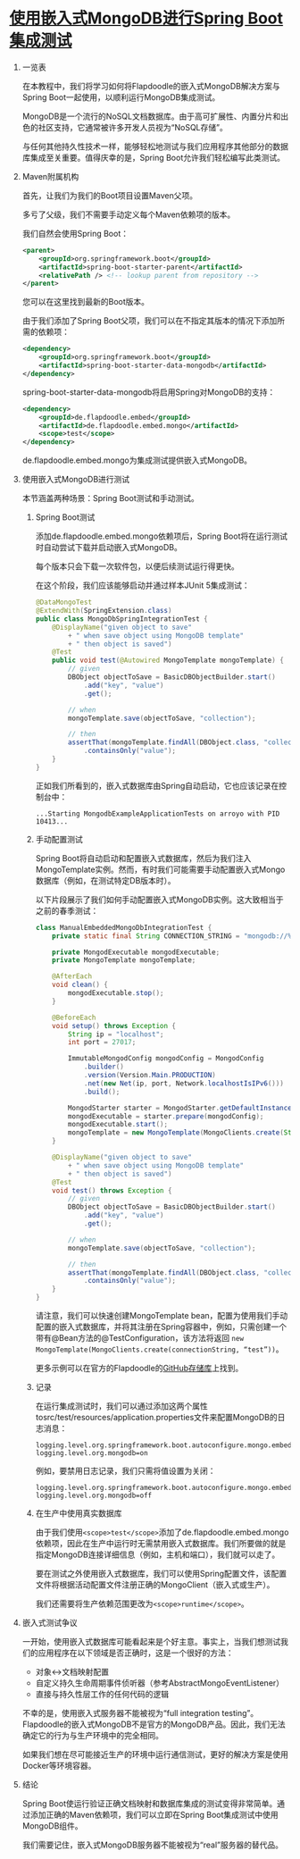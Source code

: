 # [使用嵌入式MongoDB进行Spring Boot集成测试](https://www.baeldung.com/spring-boot-embedded-mongodb)

1. 一览表

    在本教程中，我们将学习如何将Flapdoodle的嵌入式MongoDB解决方案与Spring Boot一起使用，以顺利运行MongoDB集成测试。

    MongoDB是一个流行的NoSQL文档数据库。由于高可扩展性、内置分片和出色的社区支持，它通常被许多开发人员视为“NoSQL存储”。

    与任何其他持久性技术一样，能够轻松地测试与我们应用程序其他部分的数据库集成至关重要。值得庆幸的是，Spring Boot允许我们轻松编写此类测试。

2. Maven附属机构

    首先，让我们为我们的Boot项目设置Maven父项。

    多亏了父级，我们不需要手动定义每个Maven依赖项的版本。

    我们自然会使用Spring Boot：

    ```xml
    <parent>
        <groupId>org.springframework.boot</groupId>
        <artifactId>spring-boot-starter-parent</artifactId>
        <relativePath /> <!-- lookup parent from repository -->
    </parent>
    ```

    您可以在这里找到最新的Boot版本。

    由于我们添加了Spring Boot父项，我们可以在不指定其版本的情况下添加所需的依赖项：

    ```xml
    <dependency>
        <groupId>org.springframework.boot</groupId>
        <artifactId>spring-boot-starter-data-mongodb</artifactId>
    </dependency>
    ```

    spring-boot-starter-data-mongodb将启用Spring对MongoDB的支持：

    ```xml
    <dependency>
        <groupId>de.flapdoodle.embed</groupId>
        <artifactId>de.flapdoodle.embed.mongo</artifactId>
        <scope>test</scope>
    </dependency>
    ```

    de.flapdoodle.embed.mongo为集成测试提供嵌入式MongoDB。

3. 使用嵌入式MongoDB进行测试

    本节涵盖两种场景：Spring Boot测试和手动测试。

    1. Spring Boot测试

        添加de.flapdoodle.embed.mongo依赖项后，Spring Boot将在运行测试时自动尝试下载并启动嵌入式MongoDB。

        每个版本只会下载一次软件包，以便后续测试运行得更快。

        在这个阶段，我们应该能够启动并通过样本JUnit 5集成测试：

        ```java
        @DataMongoTest
        @ExtendWith(SpringExtension.class)
        public class MongoDbSpringIntegrationTest {
            @DisplayName("given object to save"
                + " when save object using MongoDB template"
                + " then object is saved")
            @Test
            public void test(@Autowired MongoTemplate mongoTemplate) {
                // given
                DBObject objectToSave = BasicDBObjectBuilder.start()
                    .add("key", "value")
                    .get();

                // when
                mongoTemplate.save(objectToSave, "collection");

                // then
                assertThat(mongoTemplate.findAll(DBObject.class, "collection")).extracting("key")
                    .containsOnly("value");
            }
        }
        ```

        正如我们所看到的，嵌入式数据库由Spring自动启动，它也应该记录在控制台中：

        `...Starting MongodbExampleApplicationTests on arroyo with PID 10413...`

    2. 手动配置测试

        Spring Boot将自动启动和配置嵌入式数据库，然后为我们注入MongoTemplate实例。然而，有时我们可能需要手动配置嵌入式Mongo数据库（例如，在测试特定DB版本时）。

        以下片段展示了我们如何手动配置嵌入式MongoDB实例。这大致相当于之前的春季测试：

        ```java
        class ManualEmbeddedMongoDbIntegrationTest {
            private static final String CONNECTION_STRING = "mongodb://%s:%d";

            private MongodExecutable mongodExecutable;
            private MongoTemplate mongoTemplate;

            @AfterEach
            void clean() {
                mongodExecutable.stop();
            }

            @BeforeEach
            void setup() throws Exception {
                String ip = "localhost";
                int port = 27017;

                ImmutableMongodConfig mongodConfig = MongodConfig
                    .builder()
                    .version(Version.Main.PRODUCTION)
                    .net(new Net(ip, port, Network.localhostIsIPv6()))
                    .build();

                MongodStarter starter = MongodStarter.getDefaultInstance();
                mongodExecutable = starter.prepare(mongodConfig);
                mongodExecutable.start();
                mongoTemplate = new MongoTemplate(MongoClients.create(String.format(CONNECTION_STRING, ip, port)), "test");
            }

            @DisplayName("given object to save"
                + " when save object using MongoDB template"
                + " then object is saved")
            @Test
            void test() throws Exception {
                // given
                DBObject objectToSave = BasicDBObjectBuilder.start()
                    .add("key", "value")
                    .get();

                // when
                mongoTemplate.save(objectToSave, "collection");

                // then
                assertThat(mongoTemplate.findAll(DBObject.class, "collection")).extracting("key")
                    .containsOnly("value");
            }
        }
        ```

        请注意，我们可以快速创建MongoTemplate bean，配置为使用我们手动配置的嵌入式数据库，并将其注册在Spring容器中，例如，只需创建一个带有@Bean方法的@TestConfiguration，该方法将返回 `new MongoTemplate(MongoClients.create(connectionString, “test”))`。

        更多示例可以在官方的Flapdoodle的[GitHub存储库](https://github.com/flapdoodle-oss/de.flapdoodle.embed.mongo)上找到。

    3. 记录

        在运行集成测试时，我们可以通过添加这两个属性tosrc/test/resources/application.properties文件来配置MongoDB的日志消息：

        ```properties
        logging.level.org.springframework.boot.autoconfigure.mongo.embedded=on
        logging.level.org.mongodb=on
        ```

        例如，要禁用日志记录，我们只需将值设置为关闭：

        ```properties
        logging.level.org.springframework.boot.autoconfigure.mongo.embedded=off
        logging.level.org.mongodb=off
        ```

    4. 在生产中使用真实数据库

        由于我们使用`<scope>test</scope>`添加了de.flapdoodle.embed.mongo依赖项，因此在生产中运行时无需禁用嵌入式数据库。我们所要做的就是指定MongoDB连接详细信息（例如，主机和端口），我们就可以走了。

        要在测试之外使用嵌入式数据库，我们可以使用Spring配置文件，该配置文件将根据活动配置文件注册正确的MongoClient（嵌入式或生产）。

        我们还需要将生产依赖范围更改为`<scope>runtime</scope>`。

4. 嵌入式测试争议

    一开始，使用嵌入式数据库可能看起来是个好主意。事实上，当我们想测试我们的应用程序在以下领域是否正确时，这是一个很好的方法：

    - 对象<->文档映射配置
    - 自定义持久生命周期事件侦听器（参考AbstractMongoEventListener）
    - 直接与持久性层工作的任何代码的逻辑

    不幸的是，使用嵌入式服务器不能被视为“full integration testing”。Flapdoodle的嵌入式MongoDB不是官方的MongoDB产品。因此，我们无法确定它的行为与生产环境中的完全相同。

    如果我们想在尽可能接近生产的环境中运行通信测试，更好的解决方案是使用Docker等环境容器。

5. 结论

    Spring Boot使运行验证正确文档映射和数据库集成的测试变得非常简单。通过添加正确的Maven依赖项，我们可以立即在Spring Boot集成测试中使用MongoDB组件。

    我们需要记住，嵌入式MongoDB服务器不能被视为“real”服务器的替代品。
